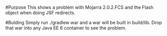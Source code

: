 #Purpose
This shows a problem with Mojarra 2.0.2.FCS and the Flash object when doing JSF redirects.

#Bulding
Simply run ./gradlew war and a war will be built in build/lib. Drop that war into any Java EE 6 container to see the problem.
